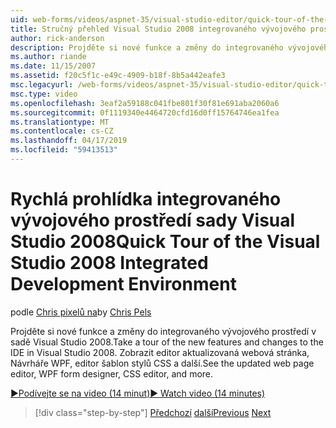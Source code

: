```yaml
---
uid: web-forms/videos/aspnet-35/visual-studio-editor/quick-tour-of-the-visual-studio-2008-integrated-development-environment
title: Stručný přehled Visual Studio 2008 integrovaného vývojového prostředí | Dokumentace Microsoftu
author: rick-anderson
description: Projděte si nové funkce a změny do integrovaného vývojového prostředí v sadě Visual Studio 2008. Zobrazit editor aktualizovaná webová stránka, Návrháře WPF, editor šablon stylů CSS a další.
ms.author: riande
ms.date: 11/15/2007
ms.assetid: f20c5f1c-e49c-4909-b18f-8b5a442eafe3
msc.legacyurl: /web-forms/videos/aspnet-35/visual-studio-editor/quick-tour-of-the-visual-studio-2008-integrated-development-environment
msc.type: video
ms.openlocfilehash: 3eaf2a59188c041fbe801f30f81e691aba2060a6
ms.sourcegitcommit: 0f1119340e4464720cfd16d0ff15764746ea1fea
ms.translationtype: MT
ms.contentlocale: cs-CZ
ms.lasthandoff: 04/17/2019
ms.locfileid: "59413513"
---
```

# <a name="quick-tour-of-the-visual-studio-2008-integrated-development-environment"></a><span data-ttu-id="cd114-104">Rychlá prohlídka integrovaného vývojového prostředí sady Visual Studio 2008</span><span class="sxs-lookup"><span data-stu-id="cd114-104">Quick Tour of the Visual Studio 2008 Integrated Development Environment</span></span>

<span data-ttu-id="cd114-105">podle [Chris pixelů na](https://twitter.com/chrispels)</span><span class="sxs-lookup"><span data-stu-id="cd114-105">by [Chris Pels](https://twitter.com/chrispels)</span></span>

<span data-ttu-id="cd114-106">Projděte si nové funkce a změny do integrovaného vývojového prostředí v sadě Visual Studio 2008.</span><span class="sxs-lookup"><span data-stu-id="cd114-106">Take a tour of the new features and changes to the IDE in Visual Studio 2008.</span></span> <span data-ttu-id="cd114-107">Zobrazit editor aktualizovaná webová stránka, Návrháře WPF, editor šablon stylů CSS a další.</span><span class="sxs-lookup"><span data-stu-id="cd114-107">See the updated web page editor, WPF form designer, CSS editor, and more.</span></span>

[<span data-ttu-id="cd114-108">&#9654;Podívejte se na video (14 minut)</span><span class="sxs-lookup"><span data-stu-id="cd114-108">&#9654; Watch video (14 minutes)</span></span>](https://channel9.msdn.com/Blogs/ASP-NET-Site-Videos/quick-tour-of-the-visual-studio-2008-integrated-development-environment)

> [!div class="step-by-step"]
> <span data-ttu-id="cd114-109">[Předchozí](intellisense-for-jscript-and-aspnet-ajax.md)
> [další](creating-and-modifying-a-css-file.md)</span><span class="sxs-lookup"><span data-stu-id="cd114-109">[Previous](intellisense-for-jscript-and-aspnet-ajax.md)
[Next](creating-and-modifying-a-css-file.md)</span></span>
